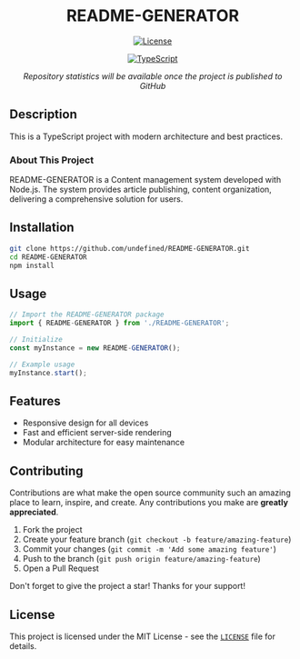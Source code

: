 <div align="center">

# README-GENERATOR

</div>

<div align="center">

[![License](https://img.shields.io/badge/license-MIT-44CC11?style=for-the-badge&logo=opensourceinitiative&logoColor=white)](LICENSE)

[![TypeScript](https://img.shields.io/badge/TypeScript-3178C6?style=for-the-badge&logo=typescript&logoColor=white)]()

*Repository statistics will be available once the project is published to GitHub*

</div>

## Description

This is a TypeScript project with modern architecture and best practices.

### About This Project

README-GENERATOR is a Content management system developed with Node.js. The system provides article publishing, content organization, delivering a comprehensive solution for users.

## Installation

```bash
git clone https://github.com/undefined/README-GENERATOR.git
cd README-GENERATOR
npm install
```

## Usage

```javascript
// Import the README-GENERATOR package
import { README-GENERATOR } from './README-GENERATOR';

// Initialize
const myInstance = new README-GENERATOR();

// Example usage
myInstance.start();
```


## Features

- Responsive design for all devices
- Fast and efficient server-side rendering
- Modular architecture for easy maintenance


## Contributing

Contributions are what make the open source community such an amazing place to learn, inspire, and create. Any contributions you make are **greatly appreciated**.

1. Fork the project
2. Create your feature branch (`git checkout -b feature/amazing-feature`)
3. Commit your changes (`git commit -m 'Add some amazing feature'`)
4. Push to the branch (`git push origin feature/amazing-feature`)
5. Open a Pull Request

Don't forget to give the project a star! Thanks for your support!

## License

This project is licensed under the MIT License - see the [`LICENSE`](LICENSE) file for details.
